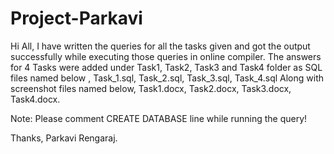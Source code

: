 # Project-Parkavi
Hi All,
I have written the queries for all the tasks given and got the output successfully while executing those queries in online compiler.
The answers for 4 Tasks were added under Task1, Task2, Task3 and Task4 folder as SQL files named below ,
Task_1.sql,
Task_2.sql,
Task_3.sql,
Task_4.sql
Along with screenshot files named below,
Task1.docx,
Task2.docx,
Task3.docx,
Task4.docx.

Note: Please comment CREATE DATABASE line while running the query!

Thanks,
Parkavi Rengaraj.
